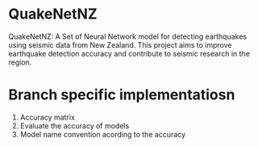 # QuakeNetNZ
QuakeNetNZ: A Set of Neural Network model for detecting earthquakes using seismic data from New Zealand. This project aims to improve earthquake detection accuracy and contribute to seismic research in the region.


# Branch specific implementatiosn
1. Accuracy matrix
2. Evaluate the accuracy of models
3. Model name convention acording to the accuracy